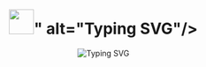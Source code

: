 <h1 align="center">
  <img src="https://readme-typing-svg.demolab.com?font=Sigmar&size=35&duration=2500&pause=800&color=FCFCFC&center=true&vCenter=true&width=435&lines=Hey%2C+I'm+John+ <img src="https://media.giphy.com/media/hvRJCLFzcasrR4ia7z/giphy.gif" width="45">" alt="Typing SVG"/>
</h1>

<p align="center">
  <img src="https://readme-typing-svg.demolab.com?font=Sigmar&size=25&duration=2500&pause=800&color=3DA9FC&center=true&vCenter=true&width=435&lines=Front-end+Dev;UI%2FUX+Designer;Self-directed+Learner;Always+Learning" alt="Typing SVG" align="center"/>
</p>
